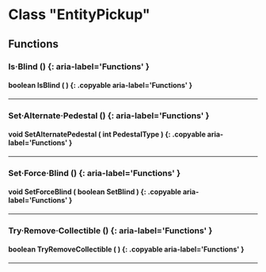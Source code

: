 # Class "EntityPickup"

## Functions

### Is·Blind () {: aria-label='Functions' }
#### boolean IsBlind ( ) {: .copyable aria-label='Functions' }

___
### Set·Alternate·Pedestal () {: aria-label='Functions' }
#### void SetAlternatePedestal ( int PedestalType ) {: .copyable aria-label='Functions' }

___
### Set·Force·Blind () {: aria-label='Functions' }
#### void SetForceBlind ( boolean SetBlind ) {: .copyable aria-label='Functions' }

___
### Try·Remove·Collectible () {: aria-label='Functions' }
#### boolean TryRemoveCollectible ( ) {: .copyable aria-label='Functions' }

___